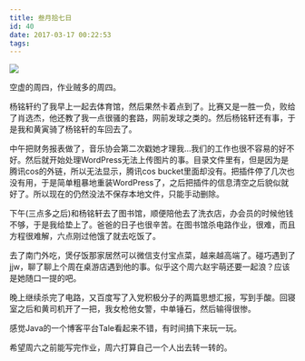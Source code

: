 ```yaml
---
title: 叁月拾七日
id: 40
date: 2017-03-17 00:22:53
tags:
---
```

![](http://img.cyrise.cn/wp-content/uploads/2016/12/17921572020161220000857096_640.jpg)

空虚的周四，作业贼多的周四。

杨铭轩约了我早上一起去体育馆，然后果然卡着点到了。比赛又是一胜一负，败给了肖选杰，他还教了我一点很骚的套路，网前发球之类的。然后杨铭轩还有事，于是我和黄寅骑了杨铭轩的车回去了。

中午把财务报表做了，音乐协会第二次戳她才理我...我们的工作也很不容易的好不好。然后就开始处理WordPress无法上传图片的事。目录文件里有，但是因为是腾讯cos的外链，所以无法显示，腾讯cos bucket里面却没有。把插件停了几次也没有用，于是简单粗暴地重装WordPress了，之后把插件的信息清空之后貌似就好了。所以现在的仍然没法不保存本地文件，只能手动删除。

下午(三点多之后)和杨铭轩去了图书馆，顺便陪他去了洗衣店，办会员的时候他钱不够，于是我给垫上了。爸爸的日子也很辛苦。在图书馆杀电路作业，很难，而且方程很难解，六点刚过他饿了就去吃饭了。

去了南门外吃，煲仔饭那家居然可以微信支付宝点菜，越来越高端了。碰巧遇到了jjw，聊了聊上个周在桌游店遇到他的事。似乎这个周六赵宇萌还要一起浪？应该是她随口一提的吧。

晚上继续杀完了电路，又百度写了入党积极分子的两篇思想汇报，写到手酸。回寝室之后和黄司机开了一把，我女枪他女警，中单锤石，然后输得很惨。

感觉Java的一个博客平台Tale看起来不错，有时间搞下来玩一玩。

希望周六之前能写完作业，周六打算自己一个人出去转一转的。

